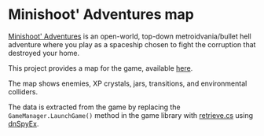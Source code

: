 # Minishoot' Adventures map

[Minishoot' Adventures](https://store.steampowered.com/app/1634860/Minishoot_Adventures/) is an open-world,
top-down metroidvania/bullet hell adventure where you play as a spaceship chosen to fight the corruption that destroyed your home.

This project provides a map for the game, available [here](https://vanaigr.github.io/minishoot-map/).

The map shows enemies, XP crystals, jars, transitions, and environmental colliders.

The data is extracted from the game by replacing the `GameManager.LaunchGame()` method in the game library with [retrieve.cs](./retrieve.cs) using [dnSpyEx](https://github.com/dnSpyEx).
